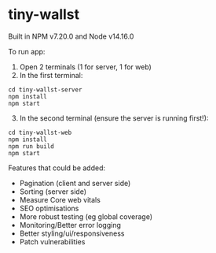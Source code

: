 # tiny-wallst

Built in NPM v7.20.0 and Node v14.16.0

To run app:
1. Open 2 terminals (1 for server, 1 for web)
2. In the first terminal: 
```
cd tiny-wallst-server
npm install
npm start 
```

3. In the second terminal (ensure the server is running first!): 
```
cd tiny-wallst-web
npm install
npm run build
npm start
```

Features that could be added:

- Pagination (client and server side)
- Sorting (server side)
- Measure Core web vitals
- SEO optimisations
- More robust testing (eg global coverage)
- Monitoring/Better error logging
- Better styling/ui/responsiveness
- Patch vulnerabilities
